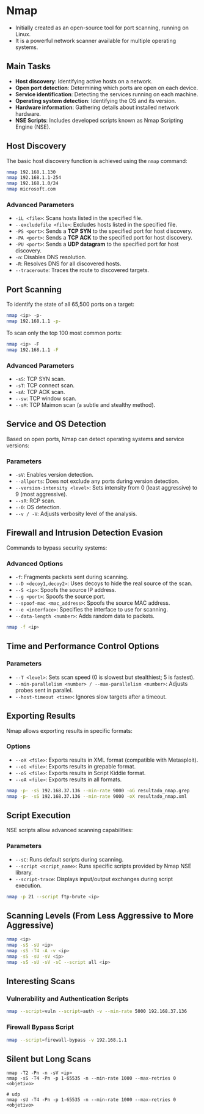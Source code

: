 # Nmap

- Initially created as an open-source tool for port scanning, running on Linux.
- It is a powerful network scanner available for multiple operating systems.

## Main Tasks

- **Host discovery**: Identifying active hosts on a network.
- **Open port detection**: Determining which ports are open on each device.
- **Service identification**: Detecting the services running on each machine.
- **Operating system detection**: Identifying the OS and its version.
- **Hardware information**: Gathering details about installed network hardware.
- **NSE Scripts**: Includes developed scripts known as Nmap Scripting Engine (NSE).

## Host Discovery

The basic host discovery function is achieved using the `nmap` command:

```bash
nmap 192.168.1.130
nmap 192.168.1.1-254
nmap 192.168.1.0/24
nmap microsoft.com
```

### Advanced Parameters

- `-iL <file>`: Scans hosts listed in the specified file.
- `--excludefile <file>`: Excludes hosts listed in the specified file.
- `-PS <port>`: Sends a **TCP SYN** to the specified port for host discovery.
- `-PA <port>`: Sends a **TCP ACK** to the specified port for host discovery.
- `-PU <port>`: Sends a **UDP datagram** to the specified port for host discovery.
- `-n`: Disables DNS resolution.
- `-R`: Resolves DNS for all discovered hosts.
- `--traceroute`: Traces the route to discovered targets.

## Port Scanning

To identify the state of all 65,500 ports on a target:

```bash
nmap <ip> -p-
nmap 192.168.1.1 -p-
```


To scan only the top 100 most common ports:


```bash
nmap <ip> -F
nmap 192.168.1.1 -F
```

### Advanced Parameters

- `-sS`: TCP SYN scan.
- `-sT`: TCP connect scan.
- `-sA`: TCP ACK scan.
- `--sw`: TCP window scan.
- `--sM`: TCP Maimon scan (a subtle and stealthy method).

## Service and OS Detection

Based on open ports, Nmap can detect operating systems and service versions:

### Parameters

- `-sV`: Enables version detection.
- `--allports`: Does not exclude any ports during version detection.
- `--version-intensity <level>`: Sets intensity from 0 (least aggressive) to 9 (most aggressive).
- `--sR`: RCP scan.
- `--O`: OS detection.
- `--v / -V`: Adjusts verbosity level of the analysis.

## Firewall and Intrusion Detection Evasion

Commands to bypass security systems:

### Advanced Options

- `-f`: Fragments packets sent during scanning.
- `--D <decoy1,decoy2>`: Uses decoys to hide the real source of the scan.
- `--S <ip>`: Spoofs the source IP address.
- `--g <port>`: Spoofs the source port.
- `--spoof-mac <mac_address>`: Spoofs the source MAC address.
- `--e <interface>`: Specifies the interface to use for scanning.
- `--data-length <number>`: Adds random data to packets.

```bash
nmap -f <ip>
```

## Time and Performance Control Options

### Parameters

- `--T <level>`: Sets scan speed (0 is slowest but stealthiest; 5 is fastest).
- `--min-parallelism <number> / --max-parallelism <number>`: Adjusts probes sent in parallel.
- `--host-timeout <time>`: Ignores slow targets after a timeout.

## Exporting Results

Nmap allows exporting results in specific formats:

### Options

- `--oX <file>`: Exports results in XML format (compatible with Metasploit).
- `--oG <file>`: Exports results in grepable format.
- `--oS <file>`: Exports results in Script Kiddie format.
- `--oA <file>`: Exports results in all formats.

```bash
nmap -p- -sS 192.168.37.136 --min-rate 9000 -oG resultado_nmap.grep
nmap -p- -sS 192.168.37.136 --min-rate 9000 -oX resultado_nmap.xml
```

## Script Execution

NSE scripts allow advanced scanning capabilities:

### Parameters

- `--sC`: Runs default scripts during scanning.
- `--script <script_name>`: Runs specific scripts provided by Nmap NSE library.
- `--script-trace`: Displays input/output exchanges during script execution.


```bash
nmap -p 21 --script ftp-brute <ip>
```


## Scanning Levels (From Less Aggressive to More Aggressive)

```bash
nmap <ip>
nmap -sS -sU <ip>
nmap -sS -T4 -A -v <ip>
nmap -sS -sU -sV <ip>
nmap -sS -sU -sV -sC --script all <ip>

```


## Interesting Scans

### Vulnerability and Authentication Scripts

```bash
nmap --script=vuln --script=auth -v --min-rate 5000 192.168.37.136
```
### Firewall Bypass Script

```bash
nmap --script=firewall-bypass -v 192.168.1.1
```


## Silent but Long Scans

```shell 
nmap -T2 -Pn -n -sV <ip>
nmap -sS -T4 -Pn -p 1-65535 -n --min-rate 1000 --max-retries 0 <objetivo>

# udp
nmap -sU -T4 -Pn -p 1-65535 -n --min-rate 1000 --max-retries 0 <objetivo>
```